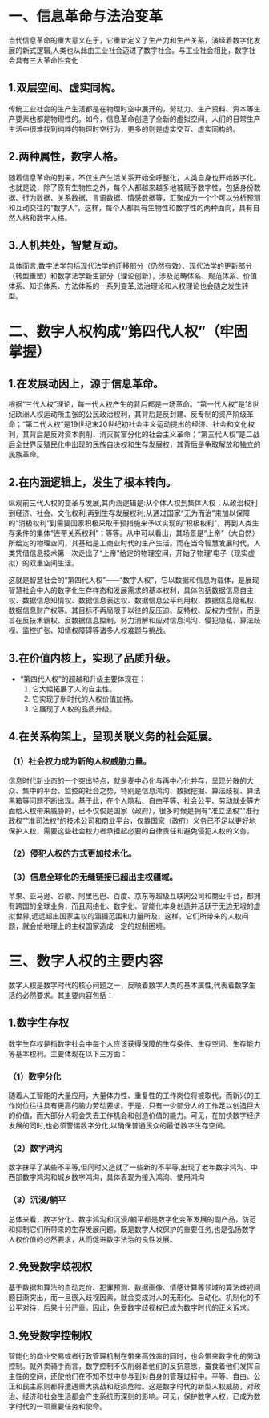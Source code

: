 # 一、信息革命与法治变革
当代信息革命的重大意义在于，它重新定义了生产力和生产关系，演绎着数字化发展的新式逻辑,人类也从此由工业社会迈进了数字社会。与工业社会相比，数字社会具有三大革命性变化：
## 1.双层空间、虚实同构。
传统工业社会的生产生活都是在物理时空中展开的，劳动力、生产资料、资本等生产要素也都是物理性的。如今，信息革命创造了全新的虚拟空间，人们的日常生产生活中很难找到纯粹的物理时空行为，更多的则是虚实交互、虚实同构的。
## 2.两种属性，数字人格。
随着信息革命的到来，不仅生产生活关系开始全呼整化，人类自身也开始数字化。也就是说，除了原有生物性之外，每个人都越来越多地被赋予数字性，包括身份数据、行为数据、关系数据、言语数据、情感数据等，汇聚成为一个个可以分析预测和互动交往的“数字人”。这样，每个人都具有生物性和数字性的两种面向，具有自然人格和数字人格。
## 3.人机共处，智慧互动。
具体而言,数字法学包括现代法学的迁移部分（仍然有效）、现代法学的更新部分（转型重塑）和数字法学新生部分（理论创新），涉及范畴体系、规范体系、价值体系、知识体系、方法体系的一系列变革,法治理论和人权理论也会随之发生转型。
# 二、数字人权构成“第四代人权”（牢固掌握）
## 1.在发展动因上，源于信息革命。
根据“三代人权”理论，每一代人权产生的背后都是一场革命。“第一代人权”是18世纪欧洲人权运动所主张的公民政治权利，其背后是反封建、反专制的资产阶级革命；“第二代人权”是19世纪末20世纪初社会主义运动提出的经济、社会和文化权利，其背后是反对资本剥削、消灭贫富分化的社会主义革命；“第三代人权”是二战后全世界反殖民化中出现的民族自决权和生存发展权，其背后是争取解放和独立的民族革命。
## 2.在内涵逻辑上，发生了根本转向。
纵观前三代人权的变革与发展,其内涵逻辑是:从个体人权到集体人权；从政治权利到经济、社会、文化权利,再到生存发展权利;从通过国家“无为而治”来加以保障的“消极权利”到需要国家积极采取干预措施来予以实现的“积极权利”，再到人类生存条件的集体“连带关系权利”；等等。从中可以看出，其场景是“上帝”（大自然）所给定的物理空间，其基础是工商业时代的生产生活。而在当今智慧发展时代，人类凭借信息技术第一次走出了“上帝”给定的物理空间，开始了物理'电子（现实虚拟）的双重空间生活。

这就是智慧社会的“第四代人权”——“数字人权”，它以数据和信息为载体，是展现智慧社会中人的数字化生存样态和发展需求的基本权利，具体包括数据信息自主权、数据信息知情权、数据信息表达权、数据信息公平利用权、数据信息隐私权、数据信息财产权等。其目标不再局限于以往的反压迫、反特权、反权力控制，而是旨在反技术霸权、反数据信息控制，努力消解和应对信息鸿沟、侵犯隐私、算法歧视、监控扩张、知情权障碍等诸多人权难题与挑战。
## 3.在价值内核上，实现了品质升级。
- “第四代人权”的超越和升级主要体现在：
	1. 它大幅拓展了人的自主性。
	2. 它实现了新时代的人权价值加持。
	3. 它展现了人权的品质升级。
## 4.在关系构架上，呈现关联义务的社会延展。
### （1）社会权力成为新的人权威胁力量。
信息时代新业态的一个突出特点，就是麦中心化与再中心化并存，呈现分散的大众、集中的平台、监控的社会之势，特别是信息鸿沟、数据挖掘、算法歧视、算法黑箱等问题不断出现。基于此，在个人隐私、自由平等、社会公平、劳动就业等方面给人权带来威胁的，已不仅仅是国家（政府），很多时候是拥有“准立法权”“准行政权”“准司法权”的技术公司和商业平台，仅靠国家（政府）义务已不足以更好地保护人权，需要这些社会权力者承担起必要的自律责任和避免侵犯人权的义务。
### （2）侵犯人权的方式更加技术化。
### （3）信息全球化的无缝链接已超出主权疆域。
苹果、亚马逊、谷歌、阿里巴巴、百度、京东等超级互联网公司和商业平台，都拥有跨国的全球业务，而且网络化、数字化、智能化本身创造并活跃于无边无垠的虚拟世界,远远超出国家主权的涵摄范围和力量所及，这样，它们所带来的人权问题，就会给地理上的主权国家造成一定的规制困境。
# 三、数字人权的主要内容
数字人权是数字时代的核心问题之一，反映着数字人类的基本属性,代表着数字生活的必然要求。其主要内容包括：
## 1.数字生存权
数字生存权是指数字社会中每个人应该获得保障的生存条件、生存空间、生存能力等基本权利。主要体现在以下三方面：
### （1）数字分化
随着人工智能的大量应用，大量体力性、重复性的工作岗位将被取代，而新兴的工作岗位往往具有更高的脑力劳动要求。于是，只有一少部分人的工作足以创造巨大的价值，而大部分人将会失去工作机会和创造价值的能力。可见，在加快数字经济发展的同时,也必须警惕数字分化,以确保普通民众的最低数字生存空间。
### （2）数字鸿沟
数字抹平了某些不平等,但同时又造就了一些新的不平等,出现了老年数字鸿沟、中西部数字鸿沟和城乡数字鸿沟，具体表现为接入鸿沟、使用鸿沟
### （3）沉浸/躺平
总体来看，数字分化、数字鸿沟和沉浸/躺平都是数字化变革发展的副产品，防范和抑制它们所带来的生存发展问题，既是数字人权保护的重要任务,也是弘扬数字人权价值的必然要求，从而促进数字法治的良性发展。
## 2.免受数字歧视权
基于数据和算法的自动定价、犯罪预测、数据画像、情感计算等领域的算法歧视问题日渐突出，而一旦嵌入歧视因素，就会变成对人的无形化、自动化、机制化的不公平对待，后果十分严重。因此，免受数字歧视权已成为数字时代的正义诉求。
## 3.免受数字控制权
智能化的商业交易或者行政管理机制在带来高效率的同时，也会带来数字化的劳动控制。就外卖骑手而言，数字控制不仅削弱着他们的反抗意愿，蚕食着他们发挥自主性的空间，还使他们在不知不觉中参与到对自身的管理过程中。平等、自由、公正和民主原则都将遭遇重大挑战和贬损危险。这是数字时代的新型人权威胁，对政治、经济和社会生活都会产生系统而深刻的影响。可见，保护数字人权，已成为数字时代的一项重要任务和使命。
